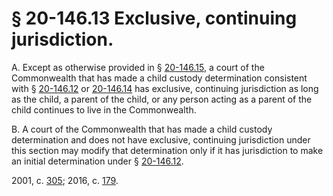 # § 20-146.13 Exclusive, continuing jurisdiction.

<p>A. Except as otherwise provided in § <a href='http://law.lis.virginia.gov/vacode/20-146.15/'>20-146.15</a>, a court of the Commonwealth that has made a child custody determination consistent with § <a href='http://law.lis.virginia.gov/vacode/20-146.12/'>20-146.12</a> or <a href='http://law.lis.virginia.gov/vacode/20-146.14/'>20-146.14</a> has exclusive, continuing jurisdiction as long as the child, a parent of the child, or any person acting as a parent of the child continues to live in the Commonwealth.</p><p>B. A court of the Commonwealth that has made a child custody determination and does not have exclusive, continuing jurisdiction under this section may modify that determination only if it has jurisdiction to make an initial determination under § <a href='http://law.lis.virginia.gov/vacode/20-146.12/'>20-146.12</a>.</p><p>2001, c. <a href='http://lis.virginia.gov/cgi-bin/legp604.exe?011+ful+CHAP0305'>305</a>; 2016, c. <a href='http://lis.virginia.gov/cgi-bin/legp604.exe?161+ful+CHAP0179'>179</a>.</p>